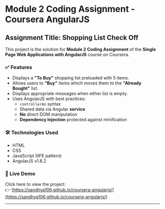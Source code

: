 # Module 2 Coding Assignment - Coursera AngularJS

## Assignment Title: Shopping List Check Off

This project is the solution for **Module 2 Coding Assignment** of the **Single Page Web Applications with AngularJS** course on Coursera.

### ✅ Features
- Displays a **"To Buy"** shopping list preloaded with 5 items.
- Allows users to **"Buy"** items which moves them to the **"Already Bought"** list.
- Displays appropriate messages when either list is empty.
- Uses AngularJS with best practices:
  - `controllerAs` syntax
  - Shared data via Angular **service**
  - **No** direct DOM manipulation
  - **Dependency Injection** protected against minification

### 🛠 Technologies Used
- HTML
- CSS
- JavaScript (IIFE pattern)
- AngularJS v1.8.2

### 🔗 Live Demo
Click here to view the project:  
👉 [https://sandhya106.github.io/coursera-angularjs/](https://sandhya106.github.io/coursera-angularjs/)

---

